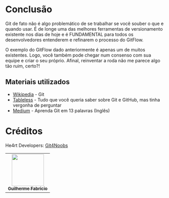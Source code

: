 # Conclusão

Git de fato não é algo problemático de se trabalhar se você souber o que e quando usar. É de longe uma das melhores ferramentas de versionamento existente nos dias de hoje e é FUNDAMENTAL para todos os desenvolvedores entenderem e refinarem o processo do GitFlow.

O exemplo do GitFlow dado anteriormente é apenas um de muitos existentes. Logo, você também pode chegar num consenso com sua equipe e criar o seu próprio. Afinal, reinventar a roda não me parece algo tão ruim, certo?!

## Materiais utilizados

- [Wikipedia](https://pt.wikipedia.org/wiki/Git) - Git
- [Tableless](https://tableless.com.br/tudo-que-voce-queria-saber-sobre-git-e-github-mas-tinha-vergonha-de-perguntar/) - Tudo que você queria saber sobre Git e GitHub, mas tinha vergonha de perguntar
- [Medium](https://medium.com/faun/learn-git-in-13-words-part-1-of-3-45e83db145fd) - Aprenda Git em 13 palavras (Inglês)

# Créditos

He4rt Developers: [Git4Noobs](https://github.com/DanielHe4rt/git4noobs/)

<table>
  <tr>
    <td align="center"><a href="https://github.com/guidev115"><img src="https://avatars.githubusercontent.com/u/43139846s=400&u=6bac6a6234ef66010d20155fe57f3aca53bd2cb4&v=4" width="100px;" alt=""/><br /><sub><b>Guilherme Fabricio</b></sub></a><br />
  </tr>
</table>
